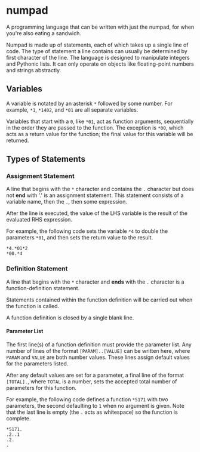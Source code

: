 # numpad

A programming language that can be written with just the numpad, for when you're also eating a sandwich.

Numpad is made up of statements, each of which takes up a single line of code. The type of statement a line contains can usually be determined by first character of the line. The language is designed to manipulate integers and Pythonic lists. It can only operate on objects like floating-point numbers and strings abstractly.

## Variables

A variable is notated by an asterisk `*` followed by some number. For example, `*1`, `*1402`, and `*01` are all separate variables.

Variables that start with a `0`, like `*01`, act as function arguments, sequentially in the order they are passed to the function. The exception is `*00`, which acts as a return value for the function; the final value for this variable will be returned.

## Types of Statements

### Assignment Statement

A line that begins with the `*` character and contains the `.` character but does not **end** with '.' is an assignment statement. This statement consists of a variable name, then the `.`, then some expression.

After the line is executed, the value of the LHS variable is the result of the evaluated RHS expression.

For example, the following code sets the variable `*4` to double the parameters `*01`, and then sets the return value to the result.

```
*4.*01*2
*00.*4
```

### Definition Statement

A line that begins with the `*` character and **ends** with the `.` character is a function-definition statement.

Statements contained within the function definition will be carried out when the function is called.

A function definition is closed by a single blank line.

#### Parameter List

The first line(s) of a function definition must provide the parameter list. Any number of lines of the format `[PARAM]..[VALUE]` can be written here, where `PARAM` and `VALUE` are both number values. These lines assign default values for the parameters listed.

After any default values are set for a parameter, a final line of the format `[TOTAL].`, where `TOTAL` is a number, sets the accepted total number of parameters for this function.

For example, the following code defines a function `*5171` with two parameters, the second defaulting to `1` when no argument is given. Note that the last line is empty (the `.` acts as whitespace) so the function is complete.

```
*5171.
.2..1
.2.
.
```
